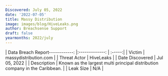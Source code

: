 ```yaml
---
Discovered: July 05, 2022
date: '2022-07-05'
title: Massy Distribution
image: images/blog/HiveLeaks.png
author: Breachsense Support
draft: false
yearmonths: 2022/july
---
```


| Data Breach Report------------:     |:-------------:    | :-----:|
| Victim      | massydistribution.com      | 
| Threat Actor      | HiveLeaks      | 
| Date Discovered      | Jul 05, 2022      | 
| Description      | Known as the largest multi principal distribution company in the Caribbean.      | 
| Leak Size      | N/A      | 

